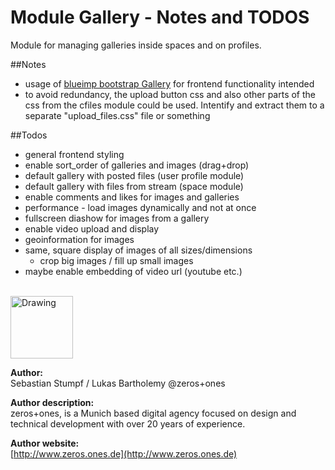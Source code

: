 Module Gallery - Notes and TODOS 
=================
Module for managing galleries inside spaces and on profiles.

##Notes
- usage of [blueimp bootstrap Gallery](https://github.com/blueimp/Gallery/blob/master/README.md) for frontend functionality intended
- to avoid redundancy, the upload button css and also other parts of the css from the cfiles module could be used. Intentify and extract them to a separate "upload_files.css" file or something

##Todos
- general frontend styling
- enable sort_order of galleries and images (drag+drop)
- default gallery with posted files (user profile module)
- default gallery with files from stream (space module)
- enable comments and likes for images and galleries
- performance - load images dynamically and not at once
- fullscreen diashow for images from a gallery
- enable video upload and display
- geoinformation for images
- same, square display of images of all sizes/dimensions
	- crop big images / fill up small images 
- maybe enable embedding of video url (youtube etc.)

<br />
<img src="https://www.zeros.ones.de/fileadmin/logo_facebook.png" alt="Drawing" style="width: 100px;"/>

__Author:__       
Sebastian Stumpf / Lukas Bartholemy @zeros+ones     
  
__Author description:__       
zeros+ones, is a Munich based digital agency focused on design and technical development with over 20 years of experience.     
    
__Author website:__      
[http://www.zeros.ones.de](http://www.zeros.ones.de)    